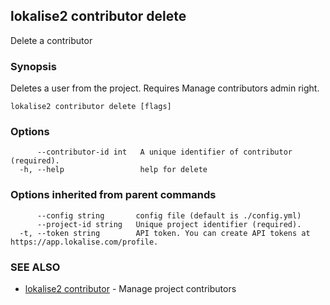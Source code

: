 ## lokalise2 contributor delete

Delete a contributor

### Synopsis

Deletes a user from the project. Requires Manage contributors admin right.

```
lokalise2 contributor delete [flags]
```

### Options

```
      --contributor-id int   A unique identifier of contributor (required).
  -h, --help                 help for delete
```

### Options inherited from parent commands

```
      --config string       config file (default is ./config.yml)
      --project-id string   Unique project identifier (required).
  -t, --token string        API token. You can create API tokens at https://app.lokalise.com/profile.
```

### SEE ALSO

* [lokalise2 contributor](lokalise2_contributor.md)	 - Manage project contributors

